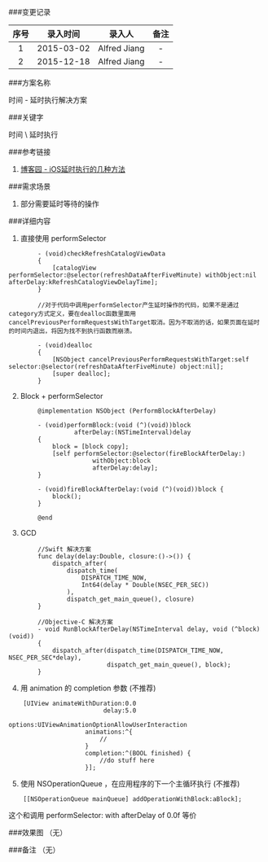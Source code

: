 ###变更记录

| 序号 | 录入时间 | 录入人 | 备注 |
|:--------:|:--------:|:--------:|:--------:|
| 1 | 2015-03-02 | Alfred Jiang | - |
| 2 | 2015-12-18 | Alfred Jiang | - |

###方案名称

时间 - 延时执行解决方案

###关键字

时间 \ 延时执行

###参考链接

1. [博客园 - iOS延时执行的几种方法](http://www.cnblogs.com/hanyis/p/3660051.html)

###需求场景

1. 部分需要延时等待的操作

###详细内容

1. 直接使用 performSelector
```
        - (void)checkRefreshCatalogViewData
        {
            [catalogView performSelector:@selector(refreshDataAfterFiveMinute) withObject:nil afterDelay:kRefreshCatalogViewDelayTime];
        }

        //对于代码中调用performSelector产生延时操作的代码，如果不是通过category方式定义，要在dealloc函数里面用cancelPreviousPerformRequestsWithTarget取消。因为不取消的话，如果页面在延时的时间内退出，将因为找不到执行函数而崩溃。

        - (void)dealloc
        {
            [NSObject cancelPreviousPerformRequestsWithTarget:self selector:@selector(refreshDataAfterFiveMinute) object:nil];
            [super dealloc];
        }
```
2. Block + performSelector
```
        @implementation NSObject (PerformBlockAfterDelay)

        - (void)performBlock:(void (^)(void))block
                  afterDelay:(NSTimeInterval)delay
        {
            block = [block copy];
            [self performSelector:@selector(fireBlockAfterDelay:)
                       withObject:block
                       afterDelay:delay];
        }

        - (void)fireBlockAfterDelay:(void (^)(void))block {
            block();
        }

        @end
```
3. GCD
```
        //Swift 解决方案
        func delay(delay:Double, closure:()->()) {
            dispatch_after(
                dispatch_time(
                    DISPATCH_TIME_NOW,
                    Int64(delay * Double(NSEC_PER_SEC))
                ),
                dispatch_get_main_queue(), closure)
        }

        //Objective-C 解决方案
        - void RunBlockAfterDelay(NSTimeInterval delay, void (^block)(void))
        {
            dispatch_after(dispatch_time(DISPATCH_TIME_NOW, NSEC_PER_SEC*delay),
                           dispatch_get_main_queue(), block);
        }
```
4. 用 animation 的 completion 参数 (不推荐)
```
    [UIView animateWithDuration:0.0
                          delay:5.0
                        options:UIViewAnimationOptionAllowUserInteraction
                     animations:^{
                         //
                     }
                     completion:^(BOOL finished) {
                         //do stuff here
                     }];
```
5. 使用 NSOperationQueue ，在应用程序的下一个主循环执行 (不推荐)
```
    [[NSOperationQueue mainQueue] addOperationWithBlock:aBlock];
```
这个和调用 performSelector: with afterDelay of 0.0f 等价

###效果图
（无）

###备注
（无）
